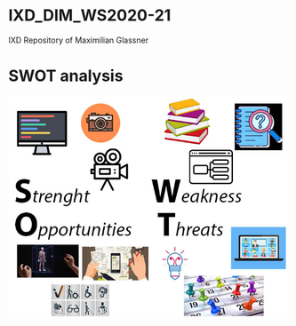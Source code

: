 # IXD_DIM_WS2020-21
IXD Repository of Maximilian Glassner

# SWOT analysis

![Alt-Text](/swot.jpg "optionaler Titel") 
